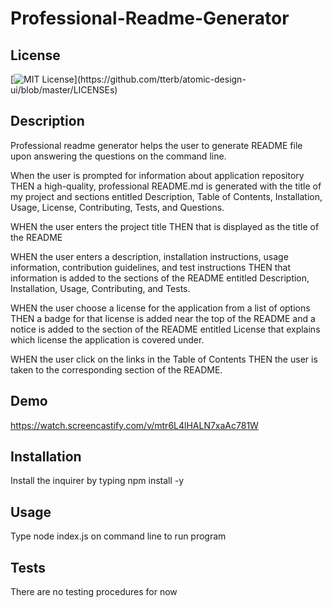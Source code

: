 # Professional-Readme-Generator

## License
[![MIT License](https://img.shields.io/apm/l/atomic-design-ui.svg?)](https://github.com/tterb/atomic-design-ui/blob/master/LICENSEs)

## Description 

Professional readme generator helps the user to generate README file upon answering the questions on the command line.

When the user is prompted for information about application repository
THEN a high-quality, professional README.md is generated with the title of my project and sections entitled Description, Table of Contents, Installation, Usage, License, Contributing, Tests, and Questions.

WHEN the user enters the project title
THEN that is displayed as the title of the README

WHEN the user enters a description, installation instructions, usage information, contribution guidelines, and test instructions
THEN that information is added to the sections of the README entitled Description, Installation, Usage, Contributing, and Tests.

WHEN the user choose a license for the application from a list of options
THEN a badge for that license is added near the top of the README and a notice is added to the section of the README entitled License that explains which license the application is covered under.

WHEN the user click on the links in the Table of Contents
THEN the user is taken to the corresponding section of the README.


## Demo

https://watch.screencastify.com/v/mtr6L4lHALN7xaAc781W

## Installation

Install the inquirer by typing npm install -y

## Usage 

Type node index.js on command line to run program

## Tests

There are no testing procedures for now
